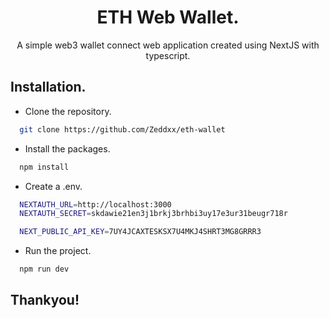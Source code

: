 <h1 align="center">
  ETH Web Wallet.
</h1>
<p align="center">
  A simple web3 wallet connect web application created using NextJS with typescript.
</p>

## Installation.

- Clone the repository.
```bash
  git clone https://github.com/Zeddxx/eth-wallet
```

- Install the packages.
```bash
  npm install
```

- Create a .env.
```bash
  NEXTAUTH_URL=http://localhost:3000
  NEXTAUTH_SECRET=skdawie21en3j1brkj3brhbi3uy17e3ur31beugr718r

  NEXT_PUBLIC_API_KEY=7UY4JCAXTESKSX7U4MKJ4SHRT3MG8GRRR3
```

- Run the project.
```bash
  npm run dev
```

## Thankyou!
